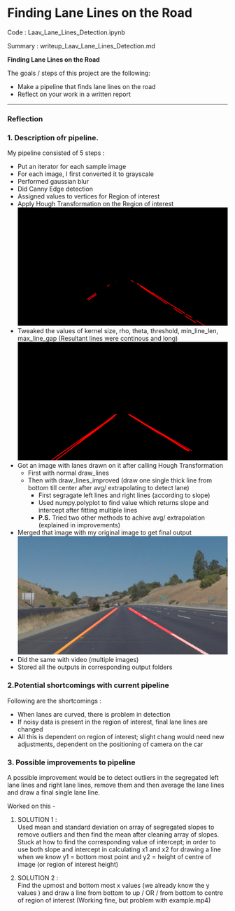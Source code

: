 # **Finding Lane Lines on the Road** 


Code : Laav_Lane_Lines_Detection.ipynb   

Summary : writeup_Laav_Lane_Lines_Detection.md



**Finding Lane Lines on the Road**

The goals / steps of this project are the following:
* Make a pipeline that finds lane lines on the road
* Reflect on your work in a written report


[//]: # (Image References)

[image1]: ./test_images_output/test_region_area.png "REGION OF INTEREST"
[image2]: ./test_images_output/solidYellowCurve2_out.png "LANE DETECTION"
[image3]: ./test_images_output/test.png "LANE DETECTION"

---

### Reflection

### 1. Description ofr pipeline.    

My pipeline consisted of 5 steps :  

- Put an iterator for each sample image
- For each image, I first converted it to grayscale
- Performed gaussian blur
- Did Canny Edge detection
- Assigned values to vertices for Region of interest
- Apply Hough Transformation on the Region of interest
![alt text][image1]
- Tweaked the values of kernel size, rho, theta, threshold, min_line_len, max_line_gap (Resultant lines were continous and long)
![alt text][image3]
- Got an image with lanes drawn on it after calling Hough Transformation
	-  First with normal draw_lines
	-  Then with draw_lines_improved (draw one single thick line from bottom till center after avg/ extrapolating to detect lane)    
		-  First segragate left lines and right lines (according to slope)       
		-  Used numpy.polyplot to find value which returns slope and intercept after fitting multiple lines   
		-  **P.S.** Tried two other methods to achive avg/ extrapolation (explained in improvements)   
- Merged that image with my original image to get final output
![alt text][image2]
- Did the same with video (multiple images)
- Stored all the outputs in corresponding output folders



### 2.Potential shortcomings with current pipeline


Following are the shortcomings :  
- When lanes are curved, there is problem in detection
- If noisy data is present in the region of interest, final lane lines are changed
- All this is dependent on region of interest; slight chang would need new adjustments, dependent on the positioning of camera on the car


### 3. Possible improvements to pipeline

A possible improvement would be to detect outliers in the segregated left lane lines and right lane lines, remove them and then average the lane lines and draw a final single lane line.

Worked on this - 

1. SOLUTION 1 :    
Used mean and standard deviation on array of segregated slopes to remove outliers and then find the mean after cleaning array of slopes. 
Stuck at how to find the corresponding value of intercept; in order to use both slope and intercept in calculating x1 and x2 for drawing a line when we know y1 = bottom most point and y2 = height of centre of image (or region of interest height)

2. SOLUTION 2 :    
Find the upmost and bottom most x values (we already know the y values ) and draw a line from bottom to up / OR / from bottom to centre of region of interest
   (Working fine, but problem with example.mp4)

